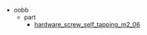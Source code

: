 * oobb
  * part
    * [hardware_screw_self_tapping_m2_06](oobb/part/hardware_screw_self_tapping_m2_06)
